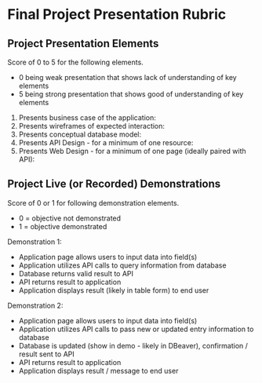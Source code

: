 # Final Project Presentation Rubric

## Project Presentation Elements
Score of 0 to 5 for the following elements. 
- 0 being weak presentation that shows lack of understanding of key elements
- 5 being strong presentation that shows good of understanding of key elements

1. Presents business case of the application:
2. Presents wireframes of expected interaction:
3. Presents conceptual database model:
4. Presents API Design - for a minimum of one resource:
5. Presents Web Design - for a minimum of one page (ideally paired with API):

## Project Live (or Recorded) Demonstrations
Score of 0 or 1 for following demonstration elements.
- 0 = objective not demonstrated
- 1 = objective demonstrated

Demonstration 1:
- Application page allows users to input data into field(s)
- Application utilizes API calls to query information from database
- Database returns valid result to API
- API returns result to application
- Application displays result (likely in table form) to end user

Demonstration 2:
- Application page allows users to input data into field(s)
- Application utilizes API calls to pass new or updated entry information to database
- Database is updated (show in demo - likely in DBeaver), confirmation / result sent to API
- API returns result to application
- Application displays result / message to end user
